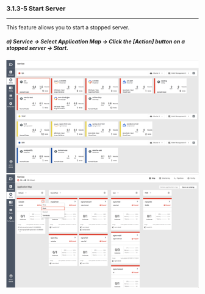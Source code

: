### 3.1.3-5 Start Server

---

This feature allows you to start a stopped server.

##### a\) Service → Select Application Map → Click the [Action] button on a stopped server → Start. 
![](/assets/EN/2.5/3.1.3-5_1.png)
![](/assets/EN/2.5/3.1.3-5_2.png)



